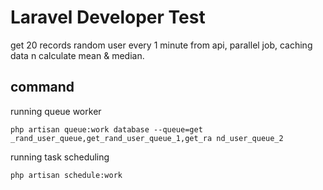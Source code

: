 # Laravel Developer Test

get 20 records random user every 1 minute from api, parallel job, caching data n calculate mean & median.

## command

running queue worker

```
php artisan queue:work database --queue=get _rand_user_queue,get_rand_user_queue_1,get_ra nd_user_queue_2
```

running task scheduling

```bash
php artisan schedule:work
```
